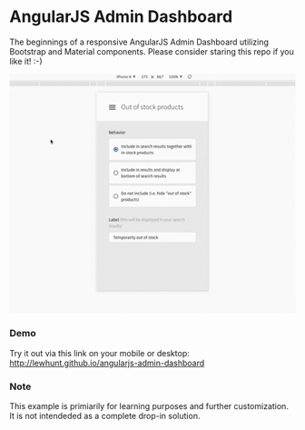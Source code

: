 # AngularJS Admin Dashboard
The beginnings of a responsive AngularJS Admin Dashboard utilizing Bootstrap and Material components. Please consider staring this repo if you like it! :-) 

![Example](dashboard.gif)

### Demo
Try it out via this link on your mobile or desktop: http://lewhunt.github.io/angularjs-admin-dashboard

### Note
This example is primiarily for learning purposes and further customization. It is not intendeded as a complete drop-in solution.
